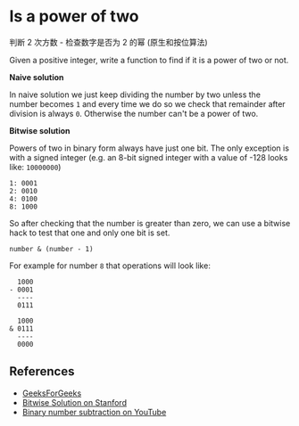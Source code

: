 # Is a power of two

判断 2 次方数 - 检查数字是否为 2 的幂 (原生和按位算法)

Given a positive integer, write a function to find if it is
a power of two or not.

**Naive solution**

In naive solution we just keep dividing the number by two
unless the number becomes `1` and every time we do so we
check that remainder after division is always `0`. Otherwise
the number can't be a power of two.

**Bitwise solution**

Powers of two in binary form always have just one bit.
The only exception is with a signed integer (e.g. an 8-bit
signed integer with a value of -128 looks like: `10000000`)

```
1: 0001
2: 0010
4: 0100
8: 1000
```

So after checking that the number is greater than zero,
we can use a bitwise hack to test that one and only one
bit is set.

```
number & (number - 1)
```

For example for number `8` that operations will look like:

```
  1000
- 0001
  ----
  0111

  1000
& 0111
  ----
  0000
```

## References

- [GeeksForGeeks](https://www.geeksforgeeks.org/program-to-find-whether-a-no-is-power-of-two/)
- [Bitwise Solution on Stanford](http://www.graphics.stanford.edu/~seander/bithacks.html#DetermineIfPowerOf2)
- [Binary number subtraction on YouTube](https://www.youtube.com/watch?v=S9LJknZTyos&t=0s&list=PLLXdhg_r2hKA7DPDsunoDZ-Z769jWn4R8&index=66)
